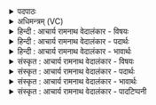 <details><summary>पदपाठः</summary>

अ꣡र्च꣢꣯त। प्र। अ꣣र्चत। नरः। प्रि꣡य꣢꣯मेधासः। प्रि꣡य꣢꣯। मे꣣धासः। अ꣡र्च꣢꣯त। अ꣡र्च꣢꣯न्तु। पु꣣त्रकाः꣢। पु꣣त्। त्रकाः꣢। उ꣣त꣢। पु꣡र꣢꣯म्। इत्। धृ꣣ष्णु꣢। अ꣣र्चत। ३६२।
</details>

<details><summary>अधिमन्त्रम् (VC)</summary>

- इन्द्रः
- प्रियमेध आङ्गिरसः
- अनुष्टुप्
- गान्धारः
- ऐन्द्रं काण्डम्
</details>

<details><summary>हिन्दी : आचार्य रामनाथ वेदालंकार - विषयः</summary>

अगले मन्त्र में मनुष्यों को इन्द्र की अर्चनार्थ प्रेरित किया गया है।
</details>

<details><summary>हिन्दी : आचार्य रामनाथ वेदालंकार - पदार्थः</summary>

पदार्थान्वयभाषाः -  हे (नरः) नेतृत्वशक्ति से युक्त स्त्री-पुरुषो ! तुम (अर्चत) पूजा करो। हे (प्रियमेधासः) बुद्धिप्रेमी जनो ! (अर्चत) पूजा करो। (पुत्रकाः उत) तुम्हारे पुत्र-पुत्री भी (अर्चन्तु) पूजा करें। (पुरम् इत्) पूर्ति ही करनेवाले, (धृष्णु) अन्तःशत्रुओं तथा विघ्नों के धर्षणकर्ता इन्द्र जगदीश्वर की (अर्चत) पूजा करो ॥३॥ इस मन्त्र में ‘अर्चत’ की पुनरुक्ति अधिकता, निरन्तरता तथा अवश्यकर्तव्यता को द्योतित करने के लिए है ॥३॥
</details>

<details><summary>हिन्दी : आचार्य रामनाथ वेदालंकार - भावार्थः</summary>

भावार्थभाषाः -  सब स्त्रीपुरुषों को चाहिए कि अपने पुत्र-पुत्री आदि परिवार सहित प्रातः-सायं नियम से परमेश्वर की पूजा किया करें। पूजा किया हुआ परमेश्वर पूजकों के मार्ग में आये शत्रुओं तथा विघ्नों को हटाकर उन्हें धर्म, अर्थ, काम और मोक्ष से भरपूर करता है ॥३॥
</details>

<details><summary>संस्कृत : आचार्य रामनाथ वेदालंकार - विषयः</summary>

अथ मानवाः इन्द्रस्यार्चनार्थं प्रेर्यन्ते।
</details>

<details><summary>संस्कृत : आचार्य रामनाथ वेदालंकार - पदार्थः</summary>

पदार्थान्वयभाषाः -  हे (नरः) नेतृत्वशक्तियुक्ताः स्त्रीपुरुषाः ! यूयम् (अर्चत) सपर्यत, (प्र अर्चत) प्रकर्षेण सपर्यत, हे (प्रियमेधासः) प्रियमनीषाः जनाः ! प्रियमेधः प्रिया अस्य मेधा। निरु० ३।१७। (अर्चत) सपर्यत। (पुत्रकाः उत) युष्माकं पुत्रपुत्र्योऽपि। पुत्रकाश्च पुत्रिकाश्चेत्येकशेषे पुत्रकाः इति। (अर्चन्तु) सपर्यन्तु। (पुरम्२ इत्) पूरकम् एव, न तु रेचकम्। पृणातीति पूः तम्, पॄ पालनपूरणयोरिति धातोः क्विपि रूपम्। (धृष्णु) अन्तःशत्रूणां विघ्नानां वा धर्षणशीलम् इन्द्रं जगदीश्वरम्। धृष्णुम् इति प्राप्ते, ‘सुपां सुलुक्०। अ० ७।१।३९’ इति विभक्तेर्लुक्। (अर्चत) सपर्यत। अत्र ‘अर्चत’ इति पुनरुक्तिरतिशयस्य, सातत्यस्य, अवश्यकर्तव्यत्वस्य च द्योतनार्था ॥३॥
</details>

<details><summary>संस्कृत : आचार्य रामनाथ वेदालंकार - भावार्थः</summary>

भावार्थभाषाः -  सर्वैः स्त्रीपुरुषैः पुत्रपुत्र्यादिपरिजनसहितैः प्रातःसायं नियमेन परमेश्वरोऽर्चनीयः। अर्चितः सोऽर्चकानां मार्गे समागतान् शत्रून् विघ्नांश्च निराकृत्य तान् धर्मार्थकाममोक्षैः पूरयति ॥३॥
</details>

<details><summary>संस्कृत : आचार्य रामनाथ वेदालंकार - पादटिप्पनी</summary>

टिप्पणी:   १. ऋ० ८।६९।८, अथ० २०।९२।५ उभयत्र ‘नरः’ इति नास्ति, ‘पुरमित्’ इत्यत्र च ‘पुरं न’ इति पाठः। २. पुरमित् पुरमेव, स्तोतॄणामभिमतस्य पूरकम्—इति सा०। पुरम् इत् धृष्णु, इच्छब्द इवशब्दस्यार्थे, पुरमिव धृष्णु। यथा कश्चित् पुमान् धृष्णुं दृढम् अभिभवनं परकीयानां सेनानाम् अर्चति तद्वदर्चत इत्यर्थः—इति वि०। पुरमित् पुरमिव धृष्णु धर्षकं शत्रूणाम् इन्द्रम् अर्चत—इति भ०।
</details>